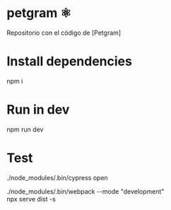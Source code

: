 # petgram ⚛️

Repositorio con el código de [Petgram]

# Install dependencies

npm i

# Run in dev

npm run dev

# Test
./node_modules/.bin/cypress open

./node_modules/.bin/webpack --mode "development" <br>
npx serve dist -s
